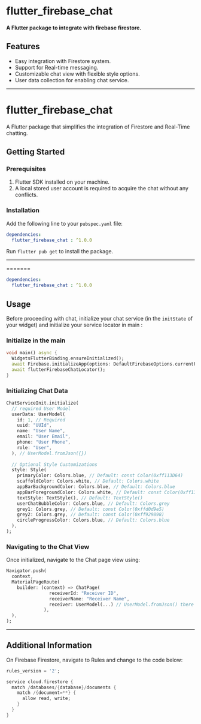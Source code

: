# flutter_firebase_chat

**A Flutter package to integrate with firebase firestore.**

## Features

- Easy integration with Firestore system.
- Support for Real-time messaging.
- Customizable chat view with flexible style options.
- User data collection for enabling chat service.

---
# flutter_firebase_chat

A Flutter package that simplifies the integration of Firestore and Real-Time chatting.

## Getting Started

### Prerequisites

1. Flutter SDK installed on your machine.
2. A local stored user account is required to acquire the chat without any conflicts.

### Installation

Add the following line to your `pubspec.yaml` file:

```yaml  
dependencies:
  flutter_firebase_chat : ^1.0.0
```  

Run `flutter pub get` to install the package.

---
=======
```yaml
dependencies:
  flutter_firebase_chat : ^1.0.0
```

## Usage

Before proceeding with chat, initialize your chat service (in the `initState` of your widget) and initialize your service locator in main :


### Initialize in the main

```dart  
void main() async {
  WidgetsFlutterBinding.ensureInitialized();
  await Firebase.initializeApp(options: DefaultFirebaseOptions.currentPlatform);
  await flutterFirebaseChatLocator();
}
```

### Initializing Chat Data

```dart  
ChatServiceInit.initialize(
  // required User Model
  userData: UserModel(
    id: 1, // Required
    uuid: "UUId",
    name: "User Name",
    email: "User Email",
    phone: "User Phone",
    role: "User",
  ), // UserModel.fromJson({})
  
  // Optional Style Customizations
  style: Style(
    primaryColor: Colors.blue, // Default: const Color(0xff113D64)
    scaffoldColor: Colors.white, // Default: Colors.white
    appBarBackgroundColor: Colors.blue, // Default: Colors.blue
    appBarForegroundColor: Colors.white, // Default: const Color(0xff13828E)
    textStyle: TextStyle(), // Default: TextStyle()
    userChatBubbleColor: Colors.blue, // Default: Colors.grey
    grey1: Colors.grey, // Default: const Color(0xffd0d9e5)
    grey2: Colors.grey, // Default: const Color(0xff929898)
    circleProgressColor: Colors.blue, // Default: Colors.blue
  ),
);
```

### Navigating to the Chat View

Once initialized, navigate to the Chat page view using:

```dart  
Navigator.push(
  context,
  MaterialPageRoute(
    builder: (context) => ChatPage(
                receiverId: "Receiver ID",
                receiverName: "Receiver Name",
                receiver: UserModel(...) // UserModel.fromJson() there is two ways to store the receiving user data
              ),
  ),
);
```  

---

## Additional Information

On Firebase Firestore, navigate to Rules and change to the code below:

```dart  
rules_version = '2';

service cloud.firestore {
  match /databases/{database}/documents {
    match /{document=**} {
      allow read, write;
    }
  }
}
```  
